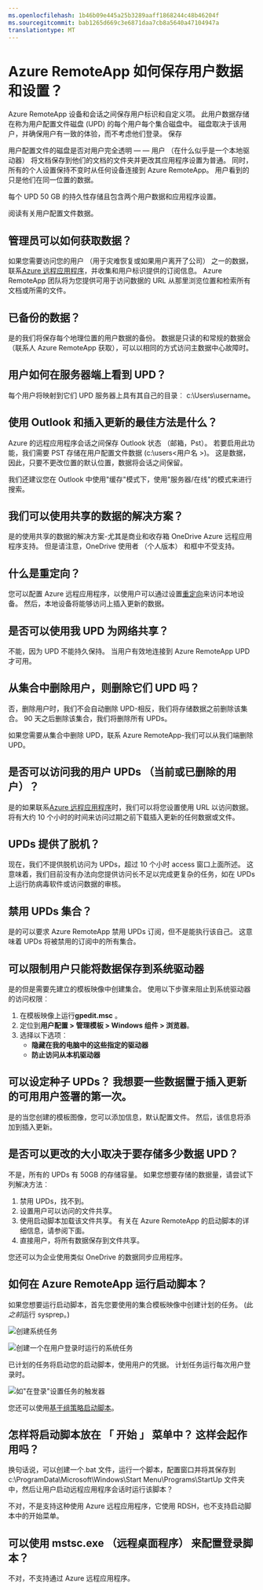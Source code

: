 ```yaml
---
ms.openlocfilehash: 1b46b09e445a25b3289aaff1868244c48b46204f
ms.sourcegitcommit: bab1265d669c3e6871daa7cb8a5640a47104947a
translationtype: MT
---
```


<properties 
    pageTitle="在 Azure 远程应用程序的用户配置文件数据"
    description="了解如何存储和访问在 Azure RemoteApp 用户数据"
    services="remoteapp"
    documentationCenter="" 
    authors="lizap" 
    manager="mbaldwin" />

<tags 
    ms.service="remoteapp" 
    ms.workload="compute" 
    ms.tgt_pltfrm="na" 
    ms.devlang="na" 
    ms.topic="article" 
    ms.date="08/12/2015" 
    ms.author="elizapo" />



# Azure RemoteApp 如何保存用户数据和设置？

Azure RemoteApp 设备和会话之间保存用户标识和自定义项。 此用户数据存储在称为用户配置文件磁盘 (UPD) 的每个用户每个集合磁盘中。 磁盘取决于该用户，并确保用户有一致的体验，而不考虑他们登录。 保存 

用户配置文件的磁盘是否对用户完全透明 — — 用户 （在什么似乎是一个本地驱动器） 将文档保存到他们的文档的文件夹并更改其应用程序设置为普通。 同时，所有的个人设置保持不变时从任何设备连接到 Azure RemoteApp。 用户看到的只是他们在同一位置的数据。

每个 UPD 50 GB 的持久性存储且包含两个用户数据和应用程序设置。 

阅读有关用户配置文件数据。

## 管理员可以如何获取数据？

如果您需要访问您的用户 （用于灾难恢复或如果用户离开了公司） 之一的数据，联系[Azure 远程应用程序](mailto:remoteappforum@microsoft.com)，并收集和用户标识提供的订阅信息。 Azure RemoteApp 团队将为您提供可用于访问数据的 URL 从那里浏览位置和检索所有文档或所需的文件。


## 已备份的数据？

是的我们将保存每个地理位置的用户数据的备份。 数据是只读的和常规的数据会 （联系人 Azure RemoteApp 获取），可以以相同的方式访问主数据中心故障时。

## 用户如何在服务器端上看到 UPD？

每个用户将映射到它们 UPD 服务器上具有其自己的目录︰ c:\Users\username。

## 使用 Outlook 和插入更新的最佳方法是什么？

Azure 的远程应用程序会话之间保存 Outlook 状态 （邮箱，Pst）。 若要启用此功能，我们需要 PST 存储在用户配置文件数据 (c:\users\<用户名 >)。 这是数据，因此，只要不更改位置的默认位置，数据将会话之间保留。

我们还建议您在 Outlook 中使用"缓存"模式下，使用"服务器/在线"的模式来进行搜索。

## 我们可以使用共享的数据的解决方案？
是的使用共享的数据的解决方案-尤其是商业和收存箱 OneDrive Azure 远程应用程序支持。 但是请注意，OneDrive 使用者 （个人版本） 和框中不受支持。

## 什么是重定向？
您可以配置 Azure 远程应用程序，以使用户可以通过设置[重定向](remoteapp-redirection.md)来访问本地设备。 然后，本地设备将能够访问上插入更新的数据。

## 是否可以使用我 UPD 为网络共享？
不能，因为 UPD 不能持久保持。 当用户有效地连接到 Azure RemoteApp UPD 才可用。

## 从集合中删除用户，则删除它们 UPD 吗？

否，删除用户时，我们不会自动删除 UPD-相反，我们将存储数据之前删除该集合。 90 天之后删除该集合，我们将删除所有 UPDs。 

如果您需要从集合中删除 UPD，联系 Azure RemoteApp-我们可以从我们端删除 UPD。

## 是否可以访问我的用户 UPDs （当前或已删除的用户）？

是的如果联系[Azure 远程应用程序](mailto:remoteappforum@microsoft.com)时，我们可以将您设置使用 URL 以访问数据。 将有大约 10 个小时的时间来访问过期之前下载插入更新的任何数据或文件。

## UPDs 提供了脱机？

现在，我们不提供脱机访问为 UPDs，超过 10 个小时 access 窗口上面所述。 这意味着，我们目前没有办法向您提供访问长不足以完成更复杂的任务，如在 UPDs 上运行防病毒软件或访问数据的审核。

## 禁用 UPDs 集合？

是的可以要求 Azure RemoteApp 禁用 UPDs 订阅，但不是能执行该自己。 这意味着 UPDs 将被禁用的订阅中的所有集合。

## 可以限制用户只能将数据保存到系统驱动器

是的但是需要先建立的模板映像中创建集合。 使用以下步骤来阻止到系统驱动器的访问权限︰

1. 在模板映像上运行**gpedit.msc** 。
2. 定位到**用户配置 > 管理模板 > Windows 组件 > 浏览器**。
3. 选择以下选项︰
    - **隐藏在我的电脑中的这些指定的驱动器**
    - **防止访问从本机驱动器**

## 可以设定种子 UPDs？ 我想要一些数据置于插入更新的可用用户签署的第一次。

是的当您创建的模板图像，您可以添加信息，默认配置文件。 然后，该信息将添加到插入更新。

## 是否可以更改的大小取决于要存储多少数据 UPD？

不是，所有的 UPDs 有 50GB 的存储容量。 如果您想要存储的数据量，请尝试下列解决方法︰

1. 禁用 UPDs，找不到。
2. 设置用户可以访问的文件共享。
3. 使用启动脚本加载该文件共享。 有关在 Azure RemoteApp 的启动脚本的详细信息，请参阅下面。
4. 直接用户，将所有数据保存到文件共享。

您还可以为企业使用类似 OneDrive 的数据同步应用程序。

## 如何在 Azure RemoteApp 运行启动脚本？

如果您想要运行启动脚本，首先您要使用的集合模板映像中创建计划的任务。 (此*之前*运行 sysprep。) 

![创建系统任务](./media/remoteapp-upd/upd1.png)

![创建一个在用户登录时运行的系统任务](./media/remoteapp-upd/upd2.png)

已计划的任务将启动您的启动脚本，使用用户的凭据。 计划任务运行每次用户登录时。

![如"在登录"设置任务的触发器](./media/remoteapp-upd/upd3.png)

您还可以使用[基于组策略启动脚本](https://technet.microsoft.com/library/cc779329%28v=ws.10%29.aspx)。 

## 怎样将启动脚本放在 「 开始 」 菜单中？ 这样会起作用吗？

换句话说，可以创建一个.bat 文件，运行一个脚本，配置窗口并将其保存到 c:\ProgramData\Microsoft\Windows\Start Menu\Programs\StartUp 文件夹中，然后让用户启动远程应用程序会话时运行该脚本？

不对，不是支持这种使用 Azure 远程应用程序，它使用 RDSH，也不支持启动脚本中的开始菜单。

## 可以使用 mstsc.exe （远程桌面程序） 来配置登录脚本？

不对，不支持通过 Azure 远程应用程序。
